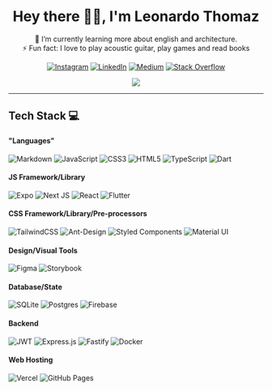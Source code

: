 <h1 align="center"> Hey there 👋🏻, I'm Leonardo Thomaz </br> 
</h1>

<p align='center'>
🌱 I’m currently learning more about english and architecture.<br>
⚡ Fun fact: I love to play acoustic guitar, play games and read books

<div align="center">

[![Instagram](https://img.shields.io/badge/Instagram-000.svg?logo=Instagram&logoColor=white)](https://instagram.com/lmthomaz)
[![LinkedIn](https://img.shields.io/badge/LinkedIn-000.svg?logo=linkedin&logoColor=white)](https://linkedin.com/in/leonardo-thomaz)
[![Medium](https://img.shields.io/badge/Medium-000?logo=medium&logoColor=white)](https://medium.com/@llthomaz)
[![Stack Overflow](https://img.shields.io/badge/-Stackoverflow-000?logo=stack-overflow&logoColor=white)](https://stackoverflow.com/users/10775374)

</div>

<div align="center">

[![](https://visitcount.itsvg.in/api?id=LMThomaz&icon=2&color=12)](https://visitcount.itsvg.in)

</div> 
</p>

---

## Tech Stack 💻


#### "Languages"

![Markdown](https://img.shields.io/badge/-Markdown-000?style=for-the-badge&logo=markdown&logoColor=white)
![JavaScript](https://img.shields.io/badge/-JavaScript-000?style=for-the-badge&logo=javascript&logoColor=white)
![CSS3](https://img.shields.io/badge/-CSS3-000?style=for-the-badge&logo=css3&logoColor=white)
![HTML5](https://img.shields.io/badge/-HTML5-000?style=for-the-badge&logo=html5&logoColor=white)
![TypeScript](https://img.shields.io/badge/typescript-000.svg?style=for-the-badge&logo=typescript&logoColor=white)
![Dart](https://img.shields.io/badge/dart-000.svg?style=for-the-badge&logo=dart&logoColor=white)

#### JS Framework/Library

![Expo](https://img.shields.io/badge/expo-000?style=for-the-badge&logo=expo)
![Next JS](https://img.shields.io/badge/-NextJS-000?style=for-the-badge&logo=next.js&logoColor=white)
![React](https://img.shields.io/badge/-ReactJS-000?style=for-the-badge&logo=react&logoColor=white)
![Flutter](https://img.shields.io/badge/flutter-000.svg?style=for-the-badge&logo=flutter&logoColor=white)

#### CSS Framework/Library/Pre-processors

![TailwindCSS](https://img.shields.io/badge/-TailwindCSS-000?style=for-the-badge&logo=tailwind-css&logoColor=white)
![Ant-Design](https://img.shields.io/badge/-AntDesign-000?style=for-the-badge&logo=ant-design&logoColor=white)
![Styled Components](https://img.shields.io/badge/styled--components-000?style=for-the-badge&logo=styled-components&logoColor=white)
![Material UI](https://img.shields.io/badge/mui-000.svg?style=for-the-badge&logo=mui&logoColor=white)

#### Design/Visual Tools

![Figma](https://img.shields.io/badge/figma-000.svg?style=for-the-badge&logo=figma&logoColor=white)
![Storybook](https://img.shields.io/badge/-Storybook-000?style=for-the-badge&logo=storybook&logoColor=white)

#### Database/State

![SQLite](https://img.shields.io/badge/sqlite-000.svg?style=for-the-badge&logo=sqlite&logoColor=white)
![Postgres](https://img.shields.io/badge/postgres-000.svg?style=for-the-badge&logo=postgresql&logoColor=white)
![Firebase](https://img.shields.io/badge/-Firebase-000?style=for-the-badge&logo=firebase&logoColor=white)

#### Backend

![JWT](https://img.shields.io/badge/JWT-black?style=for-the-badge&logo=JSON%20web%20tokens&logoColor=white)
![Express.js](https://img.shields.io/badge/express.js-000.svg?style=for-the-badge&logo=express&logoColor=%2361DAFB&logoColor=white)
![Fastify](https://img.shields.io/badge/fastify-000.svg?style=for-the-badge&logo=fastify&logoColor=white)
![Docker](https://img.shields.io/badge/docker-000.svg?style=for-the-badge&logo=docker&logoColor=white)

#### Web Hosting

![Vercel](https://img.shields.io/badge/-Vercel-000?style=for-the-badge&logo=vercel&logoColor=white)
![GitHub Pages](https://img.shields.io/badge/-GitHub%20Pages-000?style=for-the-badge&logo=github&logoColor=white)
